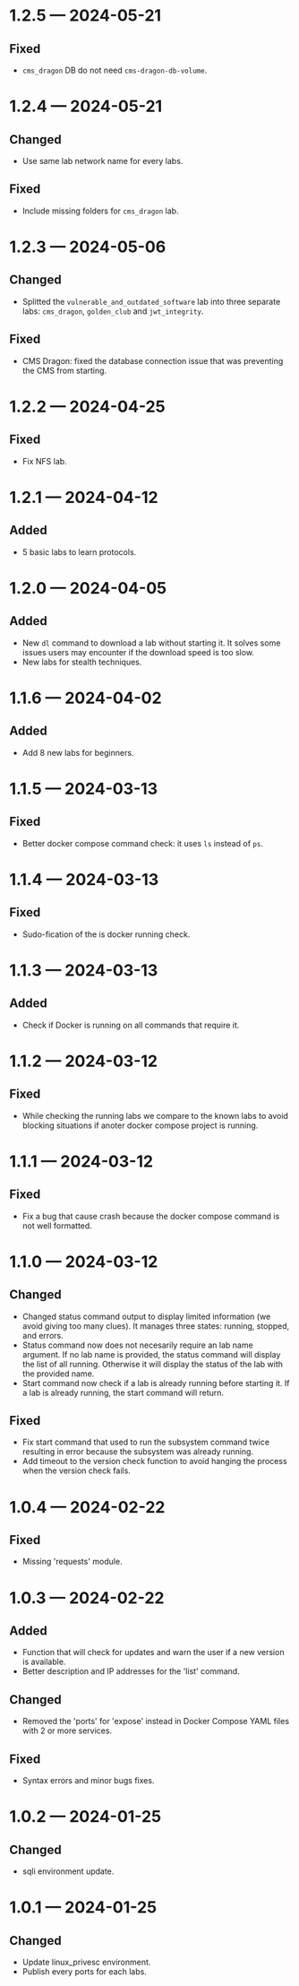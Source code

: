 <a id='changelog-1.2.5'></a>

# 1.2.5 — 2024-05-21

## Fixed

- `cms_dragon` DB do not need `cms-dragon-db-volume`.

<a id='changelog-1.2.4'></a>

# 1.2.4 — 2024-05-21

## Changed

- Use same lab network name for every labs.

## Fixed

- Include missing folders for `cms_dragon` lab.

<a id='changelog-1.2.3'></a>

# 1.2.3 — 2024-05-06

## Changed

- Splitted the `vulnerable_and_outdated_software` lab into three separate labs: `cms_dragon`, `golden_club` and `jwt_integrity`.

## Fixed

- CMS Dragon: fixed the database connection issue that was preventing the CMS from starting.

<a id='changelog-1.2.2'></a>

# 1.2.2 — 2024-04-25

## Fixed

- Fix NFS lab.

<a id='changelog-1.2.1'></a>

# 1.2.1 — 2024-04-12

## Added

- 5 basic labs to learn protocols.

<a id='changelog-1.2.0'></a>

# 1.2.0 — 2024-04-05

## Added

- New `dl` command to download a lab without starting it. It solves some issues users may encounter if the download speed is too slow.
- New labs for stealth techniques.

<a id='changelog-1.1.6'></a>

# 1.1.6 — 2024-04-02

## Added

- Add 8 new labs for beginners.

<a id='changelog-1.1.5'></a>

# 1.1.5 — 2024-03-13

## Fixed

- Better docker compose command check: it uses `ls` instead of `ps`.

<a id='changelog-1.1.4'></a>

# 1.1.4 — 2024-03-13

## Fixed

- Sudo-fication of the is docker running check.

<a id='changelog-1.1.3'></a>

# 1.1.3 — 2024-03-13

## Added

- Check if Docker is running on all commands that require it.

<a id='changelog-1.1.2'></a>

# 1.1.2 — 2024-03-12

## Fixed

- While checking the running labs we compare to the known labs to avoid blocking situations if anoter docker compose project is running.

<a id='changelog-1.1.1'></a>

# 1.1.1 — 2024-03-12

## Fixed

- Fix a bug that cause crash because the docker compose command is not well formatted.

<a id='changelog-1.1.0'></a>

# 1.1.0 — 2024-03-12

## Changed

- Changed status command output to display limited information (we avoid giving too many clues). It manages three states: running, stopped, and errors.
- Status command now does not necesarily require an lab name argument. If no lab name is provided, the status command will display the list of all running. Otherwise it will display the status of the lab with the provided name.
- Start command now check if a lab is already running before starting it. If a lab is already running, the start command will return.

## Fixed

- Fix start command that used to run the subsystem command twice resulting in error because the subsystem was already running.
- Add timeout to the version check function to avoid hanging the process when the version check fails.

<a id='changelog-1.0.4'></a>

# 1.0.4 — 2024-02-22

## Fixed

- Missing 'requests' module.

<a id='changelog-1.0.3'></a>

# 1.0.3 — 2024-02-22

## Added

- Function that will check for updates and warn the user if a new version is available.
- Better description and IP addresses for the 'list' command.

## Changed

- Removed the 'ports' for 'expose' instead in Docker Compose YAML files with 2 or more services.

## Fixed

- Syntax errors and minor bugs fixes.

<a id='changelog-1.0.2'></a>

# 1.0.2 — 2024-01-25

## Changed

- sqli environment update.

<a id='changelog-1.0.1'></a>

# 1.0.1 — 2024-01-25

## Changed

- Update linux_privesc environment.
- Publish every ports for each labs.
